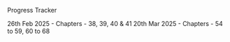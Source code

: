 Progress Tracker

26th Feb 2025 - Chapters - 38, 39, 40 & 41
20th Mar 2025 - Chapters - 54 to 59, 60 to 68
